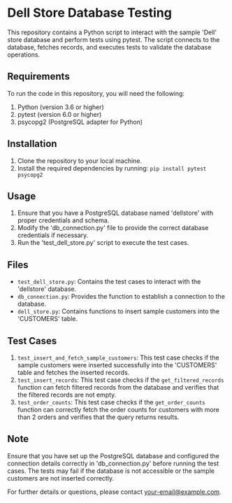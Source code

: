 # Dell Store Database Testing

This repository contains a Python script to interact with the sample 'Dell' store database and perform tests using pytest. The script connects to the database, fetches records, and executes tests to validate the database operations.

## Requirements

To run the code in this repository, you will need the following:

1. Python (version 3.6 or higher)
2. pytest (version 6.0 or higher)
3. psycopg2 (PostgreSQL adapter for Python)

## Installation

1. Clone the repository to your local machine.
2. Install the required dependencies by running: `pip install pytest psycopg2`

## Usage

1. Ensure that you have a PostgreSQL database named 'dellstore' with proper credentials and schema.
2. Modify the 'db_connection.py' file to provide the correct database credentials if necessary.
3. Run the 'test_dell_store.py' script to execute the test cases.

## Files

- `test_dell_store.py`: Contains the test cases to interact with the 'dellstore' database.
- `db_connection.py`: Provides the function to establish a connection to the database.
- `dell_store.py`: Contains functions to insert sample customers into the 'CUSTOMERS' table.

## Test Cases

1. `test_insert_and_fetch_sample_customers`: This test case checks if the sample customers were inserted successfully into the 'CUSTOMERS' table and fetches the inserted records.
2. `test_insert_records`: This test case checks if the `get_filtered_records` function can fetch filtered records from the database and verifies that the filtered records are not empty.
3. `test_order_counts`: This test case checks if the `get_order_counts` function can correctly fetch the order counts for customers with more than 2 orders and verifies that the query returns results.

## Note

Ensure that you have set up the PostgreSQL database and configured the connection details correctly in 'db_connection.py' before running the test cases. The tests may fail if the database is not accessible or the sample customers are not inserted correctly.

For further details or questions, please contact [your-email@example.com](mailto:your-email@example.com).

